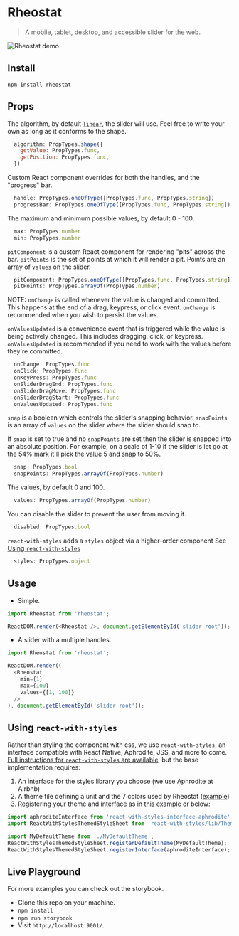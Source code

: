 # Rheostat

> A mobile, tablet, desktop, and accessible slider for the web.

![Rheostat demo](sample.gif)

## Install

`npm install rheostat`

## Props

The algorithm, by default [`linear`](src/algorithms/linear.js), the slider will use. Feel free to write
your own as long as it conforms to the shape.

```js
  algorithm: PropTypes.shape({
    getValue: PropTypes.func,
    getPosition: PropTypes.func,
  })
```

Custom React component overrides for both the handles, and the "progress" bar.

```js
  handle: PropTypes.oneOfType([PropTypes.func, PropTypes.string])
  progressBar: PropTypes.oneOfType([PropTypes.func, PropTypes.string])
```

The maximum and minimum possible values, by default 0 - 100.

```js
  max: PropTypes.number
  min: PropTypes.number
```

`pitComponent` is a custom React component for rendering "pits" across the bar.
`pitPoints` is the set of points at which it will render a pit. Points are an array
of `values` on the slider.

```js
  pitComponent: PropTypes.oneOfType([PropTypes.func, PropTypes.string])
  pitPoints: PropTypes.arrayOf(PropTypes.number)
```

NOTE: `onChange` is called whenever the value is changed and committed. This happens at the end of
a drag, keypress, or click event. `onChange` is recommended when you wish to persist the values.

`onValuesUpdated` is a convenience event that is triggered while the value is being actively
changed. This includes dragging, click, or keypress. `onValuesUpdated` is recommended if you need
to work with the values before they're committed.

```js
  onChange: PropTypes.func
  onClick: PropTypes.func
  onKeyPress: PropTypes.func
  onSliderDragEnd: PropTypes.func
  onSliderDragMove: PropTypes.func
  onSliderDragStart: PropTypes.func
  onValuesUpdated: PropTypes.func
```

`snap` is a boolean which controls the slider's snapping behavior.
`snapPoints` is an array of `values` on the slider where the slider should snap to.

If `snap` is set to true and no `snapPoints` are set then the slider is snapped into an absolute
position. For example, on a scale of 1-10 if the slider is let go at the 54% mark it'll pick the
value 5 and snap to 50%.

```js
  snap: PropTypes.bool
  snapPoints: PropTypes.arrayOf(PropTypes.number)
```

The values, by default 0 and 100.

```js
  values: PropTypes.arrayOf(PropTypes.number)
```

You can disable the slider to prevent the user from moving it.

```js
  disabled: PropTypes.bool
```

`react-with-styles` adds a `styles` object via a higher-order component See [Using `react-with-styles`](https://github.com/adamrneary/rheostat/blob/master/README.md#using-react-with-styles)

```js
  styles: PropTypes.object
```

## Usage

* Simple.

```js
import Rheostat from 'rheostat';

ReactDOM.render(<Rheostat />, document.getElementById('slider-root'));
```

* A slider with a multiple handles.

```js
import Rheostat from 'rheostat';

ReactDOM.render((
  <Rheostat
    min={1}
    max={100}
    values={[1, 100]}
  />
), document.getElementById('slider-root'));
```

## Using `react-with-styles`

Rather than styling the component with css, we use `react-with-styles`, an interface compatible with
React Native, Aphrodite, JSS, and more to come. [Full instructions for `react-with-styles` are available](https://github.com/airbnb/react-with-styles), but the base implementation requires:

1. An interface for the styles library you choose (we use Aphrodite at Airbnb)
1. A theme file defining a unit and the 7 colors used by Rheostat ([example](https://github.com/airbnb/rheostat/blob/master/theme/default.js))
1. Registering your theme and interface as [in this example](https://github.com/airbnb/rheostat/blob/master/theme/initializeTheme.js) or below:

```js
import aphroditeInterface from 'react-with-styles-interface-aphrodite';
import ReactWithStylesThemedStyleSheet from 'react-with-styles/lib/ThemedStyleSheet';

import MyDefaultTheme from './MyDefaultTheme';
ReactWithStylesThemedStyleSheet.registerDefaultTheme(MyDefaultTheme);
ReactWithStylesThemedStyleSheet.registerInterface(aphroditeInterface);
```

## Live Playground

For more examples you can check out the storybook.

* Clone this repo on your machine.
* `npm install`
* `npm run storybook`
* Visit `http://localhost:9001/`.
